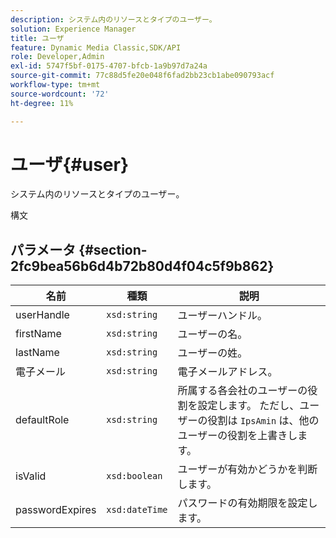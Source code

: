```yaml
---
description: システム内のリソースとタイプのユーザー。
solution: Experience Manager
title: ユーザ
feature: Dynamic Media Classic,SDK/API
role: Developer,Admin
exl-id: 5747f5bf-0175-4707-bfcb-1a9b97d7a24a
source-git-commit: 77c88d5fe20e048f6fad2bb23cb1abe090793acf
workflow-type: tm+mt
source-wordcount: '72'
ht-degree: 11%

---
```


# ユーザ{#user}

システム内のリソースとタイプのユーザー。

構文

## パラメータ {#section-2fc9bea56b6d4b72b80d4f04c5f9b862}

| 名前 | 種類 | 説明 |
|---|---|---|
| userHandle | `xsd:string` | ユーザーハンドル。 |
| firstName | `xsd:string` | ユーザーの名。 |
| lastName | `xsd:string` | ユーザーの姓。 |
| 電子メール | `xsd:string` | 電子メールアドレス。 |
| defaultRole | `xsd:string` | 所属する各会社のユーザーの役割を設定します。 ただし、ユーザーの役割は `IpsAmin` は、他のユーザーの役割を上書きします。 |
| isValid | `xsd:boolean` | ユーザーが有効かどうかを判断します。 |
| passwordExpires | `xsd:dateTime` | パスワードの有効期限を設定します。 |
